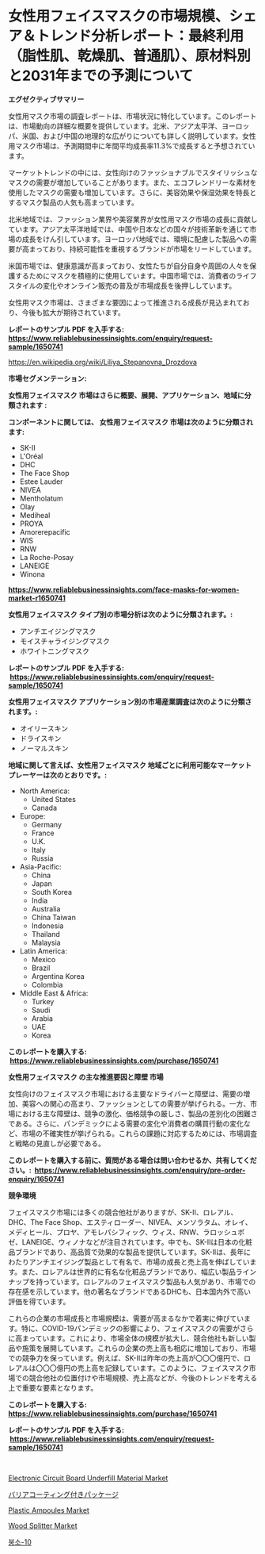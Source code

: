 <p><h1>女性用フェイスマスクの市場規模、シェア＆トレンド分析レポート：最終利用（脂性肌、乾燥肌、普通肌）、原材料別と2031年までの予測について</h1></p><p><strong>エグゼクティブサマリー</strong></p>
<p><p>女性用マスク市場の調査レポートは、市場状況に特化しています。このレポートは、市場動向の詳細な概要を提供しています。北米、アジア太平洋、ヨーロッパ、米国、および中国の地理的な広がりについても詳しく説明しています。女性用マスク市場は、予測期間中に年間平均成長率11.3%で成長すると予想されています。</p><p>マーケットトレンドの中には、女性向けのファッショナブルでスタイリッシュなマスクの需要が増加していることがあります。また、エコフレンドリーな素材を使用したマスクの需要も増加しています。さらに、美容効果や保湿効果を特長とするマスク製品の人気も高まっています。</p><p>北米地域では、ファッション業界や美容業界が女性用マスク市場の成長に貢献しています。アジア太平洋地域では、中国や日本などの国々が技術革新を通じて市場の成長をけん引しています。ヨーロッパ地域では、環境に配慮した製品への需要が高まっており、持続可能性を重視するブランドが市場をリードしています。</p><p>米国市場では、健康意識が高まっており、女性たちが自分自身や周囲の人々を保護するためにマスクを積極的に使用しています。中国市場では、消費者のライフスタイルの変化やオンライン販売の普及が市場成長を後押ししています。</p><p>女性用マスク市場は、さまざまな要因によって推進される成長が見込まれており、今後も拡大が期待されています。</p></p>
<p><strong>レポートのサンプル PDF を入手する: <a href="https://www.reliablebusinessinsights.com/enquiry/request-sample/1650741">https://www.reliablebusinessinsights.com/enquiry/request-sample/1650741</a></strong></p>
<p><a href="https://en.wikipedia.org/wiki/Liliya_Stepanovna_Drozdova">https://en.wikipedia.org/wiki/Liliya_Stepanovna_Drozdova</a></p>
<p><strong>市場セグメンテーション:</strong></p>
<p><strong> 女性用フェイスマスク 市場はさらに概要、展開、アプリケーション、地域に分類されます :</strong></p>
<p><strong>コンポーネントに関しては、 女性用フェイスマスク 市場は次のように分類されます: &nbsp;</strong></p>
<p><ul><li>SK-II</li><li>L'Oréal</li><li>DHC</li><li>The Face Shop</li><li>Estee Lauder</li><li>NIVEA</li><li>Mentholatum</li><li>Olay</li><li>Mediheal</li><li>PROYA</li><li>Amorerepacific</li><li>WIS</li><li>RNW</li><li>La Roche-Posay</li><li>LANEIGE</li><li>Winona</li></ul></p>
<p><strong><a href="https://www.reliablebusinessinsights.com/face-masks-for-women-market-r1650741">https://www.reliablebusinessinsights.com/face-masks-for-women-market-r1650741</a></strong></p>
<p><strong> 女性用フェイスマスク タイプ別の市場分析は次のように分類されます。:</strong></p>
<p><ul><li>アンチエイジングマスク</li><li>モイスチャライジングマスク</li><li>ホワイトニングマスク</li></ul></p>
<p><strong>レポートのサンプル PDF を入手する: &nbsp;<a href="https://www.reliablebusinessinsights.com/enquiry/request-sample/1650741">https://www.reliablebusinessinsights.com/enquiry/request-sample/1650741</a></strong></p>
<p><strong> 女性用フェイスマスク アプリケーション別の市場産業調査は次のように分類されます。:</strong></p>
<p><ul><li>オイリースキン</li><li>ドライスキン</li><li>ノーマルスキン</li></ul></p>
<p><strong>地域に関して言えば、女性用フェイスマスク 地域ごとに利用可能なマーケットプレーヤーは次のとおりです。:</strong></p>
<p><ul>
    <li>
        North America:
        <ul>
            <li>United States</li>
            <li>Canada</li>
        </ul>
    </li>
    <li>
        Europe:
        <ul>
            <li>Germany</li>
            <li>France</li>
            <li>U.K.</li>
            <li>Italy</li>
            <li>Russia</li>
        </ul>
    </li>
    <li>
        Asia-Pacific:
        <ul>
            <li>China</li>
            <li>Japan</li>
            <li>South Korea</li>
            <li>India</li>
            <li>Australia</li>
            <li>China Taiwan</li>
            <li>Indonesia</li>
            <li>Thailand</li>
            <li>Malaysia</li>
        </ul>
    </li>
    <li>
        Latin America:
        <ul>
            <li>Mexico</li>
            <li>Brazil</li>
            <li>Argentina Korea</li>
            <li>Colombia</li>
        </ul>
    </li>
    <li>
        Middle East & Africa:
        <ul>
            <li>Turkey</li>
            <li>Saudi</li>
            <li>Arabia</li>
            <li>UAE</li>
            <li>Korea</li>
        </ul>
    </li>
    </ul></p>
<p><strong>このレポートを購入する: &nbsp;<a href="https://www.reliablebusinessinsights.com/purchase/1650741">https://www.reliablebusinessinsights.com/purchase/1650741</a></strong></p>
<p><strong>女性用フェイスマスク の主な推進要因と障壁 市場</strong></p>
<p><p>女性向けのフェイスマスク市場における主要なドライバーと障壁は、需要の増加、美容への関心の高まり、ファッションとしての需要が挙げられる。一方、市場における主な障壁は、競争の激化、価格競争の厳しさ、製品の差別化の困難さである。さらに、パンデミックによる需要の変化や消費者の購買行動の変化など、市場の不確実性が挙げられる。これらの課題に対応するためには、市場調査と戦略の見直しが必要である。</p></p>
<p><strong>このレポートを購入する前に、質問がある場合は問い合わせるか、共有してください。:&nbsp; <a href="https://www.reliablebusinessinsights.com/enquiry/pre-order-enquiry/1650741">https://www.reliablebusinessinsights.com/enquiry/pre-order-enquiry/1650741</a></strong></p>
<p><strong>競争環境</strong></p>
<p><p>フェイスマスク市場には多くの競合他社がありますが、SK-II、ロレアル、DHC、The Face Shop、エスティローダー、NIVEA、メンソラタム、オレイ、メディヒール、プロヤ、アモレパシフィック、ウィス、RNW、ラロッシュポゼ、LANEIGE、ウィノナなどが注目されています。中でも、SK-IIは日本の化粧品ブランドであり、高品質で効果的な製品を提供しています。SK-IIは、長年にわたりアンチエイジング製品として有名で、市場の成長と売上高を伸ばしています。また、ロレアルは世界的に有名な化粧品ブランドであり、幅広い製品ラインナップを持っています。ロレアルのフェイスマスク製品も人気があり、市場での存在感を示しています。他の著名なブランドであるDHCも、日本国内外で高い評価を得ています。</p><p>これらの企業の市場成長と市場規模は、需要が高まるなかで着実に伸びています。特に、COVID-19パンデミックの影響により、フェイスマスクの需要がさらに高まっています。これにより、市場全体の規模が拡大し、競合他社も新しい製品や施策を展開しています。これらの企業の売上高も相応に増加しており、市場での競争力を保っています。例えば、SK-IIは昨年の売上高が〇〇〇億円で、ロレアルは〇〇〇億円の売上高を記録しています。このように、フェイスマスク市場での競合他社の位置付けや市場規模、売上高などが、今後のトレンドを考える上で重要な要素となります。</p></p>
<p><strong>このレポートを購入する: &nbsp; <a href="https://www.reliablebusinessinsights.com/purchase/1650741">https://www.reliablebusinessinsights.com/purchase/1650741</a></strong></p>
<p><strong>レポートのサンプル PDF を入手する: &nbsp;<a href="https://www.reliablebusinessinsights.com/enquiry/request-sample/1650741">https://www.reliablebusinessinsights.com/enquiry/request-sample/1650741</a></strong><strong></strong></p>
<p>&nbsp;</p>
<p><p><a href="https://www.linkedin.com/pulse/electronic-circuit-board-underfill-material-market-provides-kajge">Electronic Circuit Board Underfill Material Market</a></p><p><a href="https://github.com/SarahFahey88/Market-Research-Report-List-2/blob/main/3628890141106.md">バリアコーティング付きパッケージ</a></p><p><a href="https://github.com/emnqcawl19/Market-Research-Report-List-1/blob/main/plastic-ampoules-market.md">Plastic Ampoules Market</a></p><p><a href="https://issuu.com/reportprime-2/docs/wood-splitter-market-size-2030.pptx">Wood Splitter Market</a></p><p><a href="https://github.com/langcat852024/Market-Research-Report-List-1/blob/main/3664471148994.md">붕소-10</a></p></p>